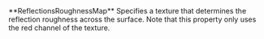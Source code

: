 <tr>
<td>**ReflectionsRoughnessMap**</td>
<td>Specifies a texture that determines the reflection roughness across the surface. Note that this property only uses the red channel of the texture.</td>
</tr>
